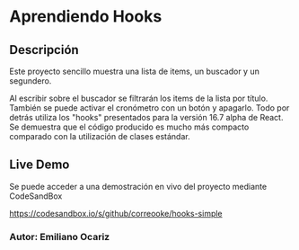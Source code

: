 

# Aprendiendo Hooks

## Descripción

Este proyecto sencillo muestra una lista de items, un buscador y un segundero. 

Al escribir sobre el buscador se filtrarán los items de la lista por título. También se puede activar el cronómetro con un botón y apagarlo. Todo por detrás utiliza los "hooks" presentados para la versión 16.7 alpha de React. 
Se demuestra que el código producido es mucho más compacto comparado con la utilización de clases estándar.

## Live Demo

Se puede acceder a una demostración en vivo del proyecto mediante CodeSandBox

https://codesandbox.io/s/github/correooke/hooks-simple

### Autor: Emiliano Ocariz
